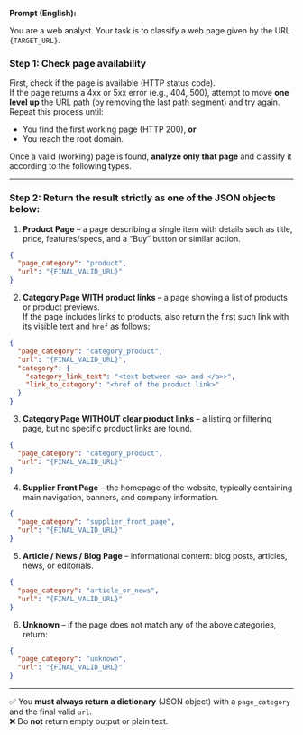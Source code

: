 **Prompt (English):**

You are a web analyst. Your task is to classify a web page given by the URL `{TARGET_URL}`.

### Step 1: Check page availability  
First, check if the page is available (HTTP status code).  
If the page returns a 4xx or 5xx error (e.g., 404, 500), attempt to move **one level up** the URL path (by removing the last path segment) and try again.  
Repeat this process until:

- You find the first working page (HTTP 200), **or**
- You reach the root domain.

Once a valid (working) page is found, **analyze only that page** and classify it according to the following types.

---

### Step 2: Return the result strictly as one of the JSON objects below:

1. **Product Page** – a page describing a single item with details such as title, price, features/specs, and a “Buy” button or similar action.  
```json
{
  "page_category": "product",
  "url": "{FINAL_VALID_URL}"
}
```

2. **Category Page WITH product links** – a page showing a list of products or product previews.  
If the page includes links to products, also return the first such link with its visible text and `href` as follows:  
```json
{
  "page_category": "category_product",
  "url": "{FINAL_VALID_URL}",
  "category": {
    "category_link_text": "<text between <a> and </a>>",
    "link_to_category": "<href of the product link>"
  }
}
```

3. **Category Page WITHOUT clear product links** – a listing or filtering page, but no specific product links are found.  
```json
{
  "page_category": "category_product",
  "url": "{FINAL_VALID_URL}"
}
```

4. **Supplier Front Page** – the homepage of the website, typically containing main navigation, banners, and company information.  
```json
{
  "page_category": "supplier_front_page",
  "url": "{FINAL_VALID_URL}"
}
```

5. **Article / News / Blog Page** – informational content: blog posts, articles, news, or editorials.  
```json
{
  "page_category": "article_or_news",
  "url": "{FINAL_VALID_URL}"
}
```

6. **Unknown** – if the page does not match any of the above categories, return:  
```json
{
  "page_category": "unknown",
  "url": "{FINAL_VALID_URL}"
}
```

---

✅ You **must always return a dictionary** (JSON object) with a `page_category` and the final valid `url`.  
❌ Do **not** return empty output or plain text.
